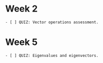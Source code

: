 
# Week 2
    - [ ] QUIZ: Vector operations assessment.
# Week 5
    - [ ] QUIZ: Eigenvalues and eigenvectors.
